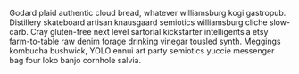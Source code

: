 Godard plaid authentic cloud bread, whatever williamsburg kogi gastropub. Distillery skateboard artisan knausgaard semiotics williamsburg cliche slow-carb. Cray gluten-free next level sartorial kickstarter intelligentsia etsy farm-to-table raw denim forage drinking vinegar tousled synth. Meggings kombucha bushwick, YOLO ennui art party semiotics yuccie messenger bag four loko banjo cornhole salvia.